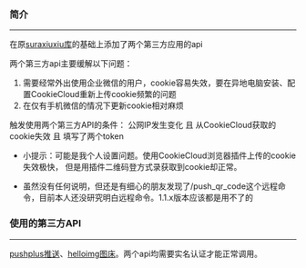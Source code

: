### 简介 
***
在原[suraxiuxiu库](https://github.com/suraxiuxiu/MoviePilot-Plugins/)的基础上添加了两个第三方应用的api

两个第三方api主要缓解以下问题：

1. 需要经常外出使用企业微信的用户，cookie容易失效，要在异地电脑安装、配置CookieCloud重新上传cookie频繁的问题
2. 在仅有手机微信的情况下更新cookie相对麻烦

触发使用两个第三方API的条件：
公网IP发生变化 且 从CookieCloud获取的cookie失效 且 填写了两个token

* 小提示：可能是我个人设置问题。使用CookieCloud浏览器插件上传的cookie失效极快，
       但是用插件二维码登方式录获取到cookie却正常。

* 虽然没有任何说明，但还是有细心的朋友发现了/push_qr_code这个远程命令，目前本人还没研究明白远程命令。1.1.x版本应该都是用不了的

### 使用的第三方API
***
[pushplus推送](https://www.pushplus.plus/push1.html)、[helloimg图床](https://www.helloimg.com/)。两个api均需要实名认证才能正常调用。


